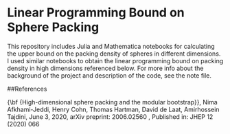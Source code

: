 # Linear Programming Bound on Sphere Packing 
This repository includes Julia and Mathematica notebooks for calculating the upper bound on the packing density of spheres in different dimensions. I used  similar notebooks to obtain the linear programming bound on packing density in high dimensions referenced below. For more info about the background of the project and description of the code, see the note file.

##References

{\bf {High-dimensional sphere packing and the modular bootstrap}}, Nima Afkhami-Jeddi, Henry Cohn, Thomas Hartman, David de Laat, Amirhossein Tajdini,
June 3, 2020, arXiv preprint:  2006.02560 , Published in: JHEP 12 (2020) 066












